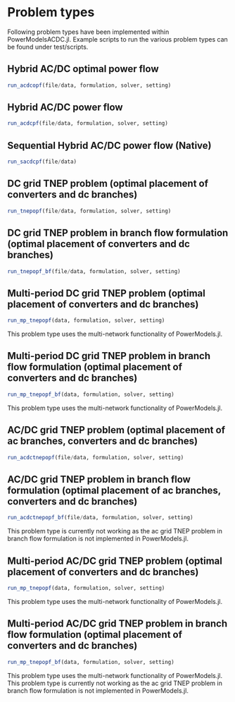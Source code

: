 # Problem types
Following problem types have been implemented within PowerModelsACDC.jl. Example scripts to run the various problem types can be found under test/scripts.

## Hybrid AC/DC optimal power flow
```julia
run_acdcopf(file/data, formulation, solver, setting)
```

## Hybrid AC/DC power flow
```julia
run_acdcpf(file/data, formulation, solver, setting)
```

## Sequential Hybrid AC/DC power flow (Native)
```julia
run_sacdcpf(file/data)
```

## DC grid TNEP problem (optimal placement of converters and dc branches)
```julia
run_tnepopf(file/data, formulation, solver, setting)
```

## DC grid TNEP problem in branch flow formulation (optimal placement of converters and dc branches)
```julia
run_tnepopf_bf(file/data, formulation, solver, setting)
```

## Multi-period DC grid TNEP problem (optimal placement of converters and dc branches)
```julia
run_mp_tnepopf(data, formulation, solver, setting)
```
This problem type uses the multi-network functionality of PowerModels.jl.

## Multi-period DC grid TNEP problem in branch flow formulation (optimal placement of converters and dc branches)
```julia
run_mp_tnepopf_bf(data, formulation, solver, setting)
```
This problem type uses the multi-network functionality of PowerModels.jl.

## AC/DC grid TNEP problem (optimal placement of ac branches, converters and dc branches)
```julia
run_acdctnepopf(file/data, formulation, solver, setting)
```

## AC/DC grid TNEP problem in branch flow formulation (optimal placement of ac branches, converters and dc branches)
```julia
run_acdctnepopf_bf(file/data, formulation, solver, setting)
```
This problem type is currently not working as the ac grid TNEP problem in branch flow formulation is not implemented in PowerModels.jl.

## Multi-period AC/DC grid TNEP problem (optimal placement of converters and dc branches)
```julia
run_mp_tnepopf(data, formulation, solver, setting)
```
This problem type uses the multi-network functionality of PowerModels.jl.

## Multi-period AC/DC grid TNEP problem in branch flow formulation (optimal placement of converters and dc branches)
```julia
run_mp_tnepopf_bf(data, formulation, solver, setting)
```
This problem type uses the multi-network functionality of PowerModels.jl.
This problem type is currently not working as the ac grid TNEP problem in branch flow formulation is not implemented in PowerModels.jl.

